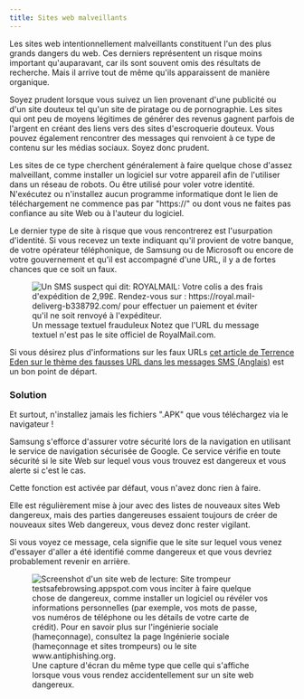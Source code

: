 ```yaml
---
title: Sites web malveillants
---
```


Les sites web intentionnellement malveillants constituent l'un des plus grands dangers du web. Ces derniers représentent un risque moins important qu'auparavant, car ils sont souvent omis des résultats de recherche. Mais il arrive tout de même qu'ils apparaissent de manière organique.

Soyez prudent lorsque vous suivez un lien provenant d'une publicité ou d'un site douteux tel qu'un site de piratage ou de pornographie. Les sites qui ont peu de moyens légitimes de générer des revenus gagnent parfois de l'argent en créant des liens vers des sites d'escroquerie douteux. Vous pouvez également rencontrer des messages qui renvoient à ce type de contenu sur les médias sociaux. Soyez donc prudent.

Les sites de ce type cherchent généralement à faire quelque chose d'assez malveillant, comme installer un logiciel sur votre appareil afin de l'utiliser dans un réseau de robots. Ou être utilisé pour voler votre identité. N'exécutez ou n'installez aucun programme informatique dont le lien de téléchargement ne commence pas par "https://" ou dont vous ne faites pas confiance au site Web ou à l'auteur du logiciel.

Le dernier type de site à risque que vous rencontrerez est l'usurpation d'identité. Si vous recevez un texte indiquant qu'il provient de votre banque, de votre opérateur téléphonique, de Samsung ou de Microsoft ou encore de votre gouvernement et qu'il est accompagné d'une URL, il y a de fortes chances que ce soit un faux. 

<figure><img alt="Un SMS suspect qui dit: ROYALMAIL: Votre colis a des frais d'expédition de 2,99£. Rendez-vous sur : https://royal.maiI-deliverg-b338792.com/ pour effectuer un paiement et éviter qu'il ne soit renvoyé à l'expéditeur." src="{{ "/assets/en/scamsms.jpg" | relative_url }}"><figcaption>Un message textuel frauduleux Notez que l'URL du message textuel n'est pas le site officiel de RoyalMail.com.</figcaption></figure>

Si vous désirez plus d'informations sur les faux URLs [cet article de Terrence Eden sur le thème des fausses URL dans les messages SMS (Anglais)](https://shkspr.mobi/blog/2020/01/scammers-registering-date-based-domain-names/) est un bon point de départ.

### Solution

Et surtout, n'installez jamais les fichiers ".APK" que vous téléchargez via le navigateur !

Samsung s'efforce d'assurer votre sécurité lors de la navigation en utilisant le service de navigation sécurisée de Google. Ce service vérifie en toute sécurité si le site Web sur lequel vous vous trouvez est dangereux et vous alerte si c'est le cas.

Cette fonction est activée par défaut, vous n'avez donc rien à faire.

Elle est régulièrement mise à jour avec des listes de nouveaux sites Web dangereux, mais des parties dangereuses essaient toujours de créer de nouveaux sites Web dangereux, vous devez donc rester vigilant.

Si vous voyez ce message, cela signifie que le site sur lequel vous venez d'essayer d'aller a été identifié comme dangereux et que vous devriez probablement revenir en arrière.

<figure>
<img alt="Screenshot d'un site web de lecture: Site trompeur testsafebrowsing.appspot.com vous inciter à faire quelque chose de dangereux, comme installer un logiciel ou révéler vos informations personnelles (par exemple, vos mots de passe, vos numéros de téléphone ou les détails de votre carte de crédit). 
Pour en savoir plus sur l'ingénierie sociale (hameçonnage), consultez la page Ingénierie sociale (hameçonnage et sites trompeurs) ou le site www.antiphishing.org." src="{{ "/assets/en/deceptive.jpg" | relative_url }}">
<figcaption>Une capture d'écran du même type que celle qui s'affiche lorsque vous vous rendez accidentellement sur un site web dangereux.</figcaption></figure>
